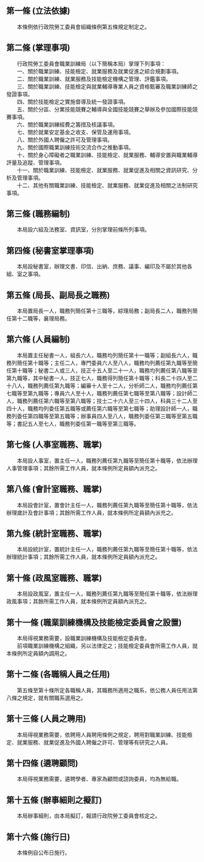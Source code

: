 第一條 (立法依據)
-----------------
　　本條例依行政院勞工委員會組織條例第五條規定制定之。  


第二條 (掌理事項)
-----------------
　　行政院勞工委員會職業訓練局（以下簡稱本局）掌理下列事項：  
　　一、關於職業訓練、技能檢定、就業服務及就業促進之綜合規劃事項。  
　　二、關於職業訓練、就業服務及技能檢定機構之管理、評鑑事項。  
　　三、關於職業訓練、技能檢定與就業輔導專業人員之資格甄審及職業訓練師之發證事項。  
　　四、關於技能檢定之實施督導及統一發證事項。  
　　五、關於分區、分業技能競賽之輔導與全國技能競賽之舉辦及參加國際技能競賽事項。  
　　六、關於職業訓練經費之籌措及核議事項。  
　　七、關於就業安定基金之收支、保管及運用事項。  
　　八、關於外國人聘僱之許可及管理事項。  
　　九、關於國際職業訓練技術交流合作之推動事項。  
　　十、關於身心障礙者之職業訓練、技能檢定、就業服務、輔導安置與職業輔導評量及追蹤、管理事項。  
　　十一、關於職業訓練、技能檢定、就業服務、就業促進及相關之資訊研究、分析及管理事項。  
　　十二、其他有關職業訓練、技能檢定、就業服務、就業促進及相關之法制研究事項。  


第三條 (職務編制)
-----------------
　　本局設六組及法務室、資訊室，分別掌理前條所列事項。  


第四條 (秘書室掌理事項)
-----------------------
　　本局設秘書室，辦理文書、印信、出納、庶務、議事、編印及不屬於其他各組、室之事項。  


第五條 (局長、副局長之職務)
---------------------------
　　本局置局長一人，職務列簡任第十三職等，綜理局務；副局長二人，職務列簡任第十二職等，襄理局務。  


第六條 (人員編制)
-----------------
　　本局置主任秘書一人，組長六人，職務均列簡任第十一職等；副組長六人，職務列簡任第十職等；主任二人，專門委員六人至八人，職務均列薦任第九職等至簡任第十職等；秘書二人或三人，技正十五人至二十一人，職務均列薦任第八職等至第九職等，其中秘書一人，技正七人，職務得列簡任第十職等；科長二十四人至二十八人，職務列薦任第九職等；編審十人至十二人，分析師二人，職務均列薦任第七職等至第九職等；專員六人至十人，職務列薦任第七職等至第八職等；設計師二人，職務列薦任第六職等至第八職等；技士二十六人至三十四人，科員三十二人至四十人，職務均列委任第五職等或薦任第六職等至第七職等；助理設計師一人，職務列委任第四職等至第五職等；辦事員四人至八人，職務列委任第三職等至第五職等；書記五人至七人，職務列委任第一職等至第三職等。  


第七條 (人事室職務、職掌)
-------------------------
　　本局設人事室，置主任一人，職務列薦任第九職等至簡任第十職等，依法辦理人事管理事項；其餘所需工作人員，就本條例所定員額內派充之。  


第八條 (會計室職務、職掌)
-------------------------
　　本局設會計室，置會計主任一人，職務列薦任第九職等至簡任第十職等，依法辦理歲計及會計事項；其餘所需工作人員，就本條例所定員額內派充之。  


第九條 (統計室職務、職掌)
-------------------------
　　本局設統計室，置統計主任一人，職務列薦任第九職等至簡任第十職等，依法辦理統計事項；其餘所需工作人員，就本條例所定員額內派充之。  


第十條 (政風室職務、職掌)
-------------------------
　　本局設政風室，置主任一人，職務列薦任第九職等至簡任第十職等，依法辦理政風事項；其餘所需工作人員，就本條例所定員額內派充之。  


第十一條 (職業訓練機構及技能檢定委員會之設置)
---------------------------------------------
　　本局得視業務需要，設職業訓練機構及技能檢定委員會。  
　　前項職業訓練機構之組織，另以法律定之；技能檢定委員會所需工作人員，就本條例所定員額內調用之。  


第十二條 (各職稱人員之任用)
---------------------------
　　第五條至第十條所定各職稱人員，其職務所適用之職系，依公務人員任用法第八條之規定，就有關職系選用之。  


第十三條 (人員之聘用)
---------------------
　　本局得視業務需要，依聘用人員聘用條例之規定，聘用對職業訓練、技能檢定、就業服務、就業促進及外國人聘僱之許可、管理等有研究之人員。  


第十四條 (遴聘顧問)
-------------------
　　本局得視業務需要，遴聘學者、專家為顧問或諮詢委員，均為無給職。  


第十五條 (辦事細則之擬訂)
-------------------------
　　本局辦事細則，由本局擬訂，報請行政院勞工委員會核定之。  


第十六條 (施行日)
-----------------
　　本條例自公布日施行。